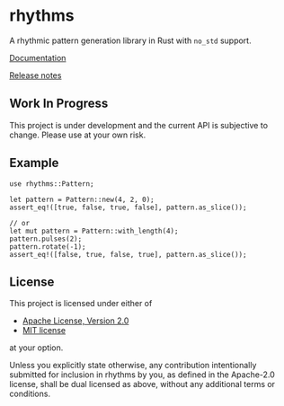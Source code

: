 # rhythms

A rhythmic pattern generation library in Rust with `no_std` support.

[Documentation](https://docs.rs/rhythms/)

[Release notes](https://github.com/grindcode/rhythms/releases)

## Work In Progress

This project is under development and the current API is subjective to change. Please use at your own risk.

## Example

```
use rhythms::Pattern;

let pattern = Pattern::new(4, 2, 0);
assert_eq!([true, false, true, false], pattern.as_slice());

// or
let mut pattern = Pattern::with_length(4);
pattern.pulses(2);
pattern.rotate(-1);
assert_eq!([false, true, false, true], pattern.as_slice());
```

## License

This project is licensed under either of

- [Apache License, Version 2.0](https://github.com/grindcode/rhythms/blob/main/LICENSE-APACHE)
- [MIT license](https://github.com/grindcode/rhythms/blob/main/LICENSE-MIT)

at your option.

Unless you explicitly state otherwise, any contribution intentionally submitted
for inclusion in rhythms by you, as defined in the Apache-2.0 license, shall be
dual licensed as above, without any additional terms or conditions.